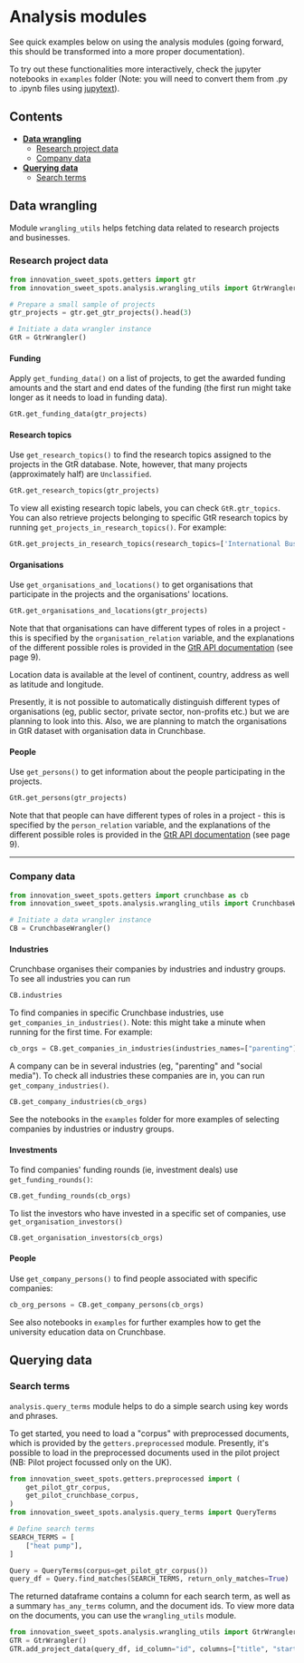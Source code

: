 # Analysis modules

See quick examples below on using the analysis modules (going forward, this should be transformed into a more proper documentation).

To try out these functionalities more interactively, check the jupyter notebooks in `examples` folder (Note: you will need to convert them from .py to .ipynb files using [jupytext](https://github.com/mwouts/jupytext)).

## Contents

- [**Data wrangling**](#data_wrangling)
  - [Research project data](#wrangling_research)
  - [Company data](#wrangling_companies)
- [**Querying data**](#querying)
  - [Search terms](#query_terms)

## Data wrangling<a name="data_wrangling"></a>

Module `wrangling_utils` helps fetching data related to research projects and businesses.

### Research project data<a name="wrangling_research"></a>

```python
from innovation_sweet_spots.getters import gtr
from innovation_sweet_spots.analysis.wrangling_utils import GtrWrangler

# Prepare a small sample of projects
gtr_projects = gtr.get_gtr_projects().head(3)

# Initiate a data wrangler instance
GtR = GtrWrangler()
```

#### Funding

Apply `get_funding_data()` on a list of projects, to get the awarded funding amounts and the start and end dates of the funding (the first run might take longer as it needs to load in funding data).

```python
GtR.get_funding_data(gtr_projects)
```

#### Research topics

Use `get_research_topics()` to find the research topics assigned to the projects in the GtR database. Note, however, that many projects (approximately half) are `Unclassified`.

```python
GtR.get_research_topics(gtr_projects)
```

To view all existing research topic labels, you can check `GtR.gtr_topics`. You can also retrieve projects belonging to specific GtR research topics by running `get_projects_in_research_topics()`. For example:

```python
GtR.get_projects_in_research_topics(research_topics=['International Business', 'Classical Literature'])
```

#### Organisations

Use `get_organisations_and_locations()` to get organisations that participate in the projects and the organisations' locations.

```python
GtR.get_organisations_and_locations(gtr_projects)
```

Note that that organisations can have different types of roles in a project - this is specified by the `organisation_relation` variable, and the explanations of the different possible roles is provided in the [GtR API documentation](https://gtr.ukri.org/resources/GtR-2-API-v1.7.5.pdf) (see page 9).

Location data is available at the level of continent, country, address as well as latitude and longitude.

Presently, it is not possible to automatically distinguish different types of organisations (eg, public sector, private sector, non-profits etc.) but we are planning to look into this. Also, we are planning to match the organisations in GtR dataset with organisation data in Crunchbase.

#### People

Use `get_persons()` to get information about the people participating in the projects.

```python
GtR.get_persons(gtr_projects)
```

Note that that people can have different types of roles in a project - this is specified by the `person_relation` variable, and the explanations of the different possible roles is provided in the [GtR API documentation](https://gtr.ukri.org/resources/GtR-2-API-v1.7.5.pdf) (see page 9).

---

### Company data<a name="wrangling_companies"></a>

```python
from innovation_sweet_spots.getters import crunchbase as cb
from innovation_sweet_spots.analysis.wrangling_utils import CrunchbaseWrangler

# Initiate a data wrangler instance
CB = CrunchbaseWrangler()
```

#### Industries

Crunchbase organises their companies by industries and industry groups. To see all industries you can run

```python
CB.industries
```

To find companies in specific Crunchbase industries, use `get_companies_in_industries()`. Note: this might take a minute when running for the first time. For example:

```python
cb_orgs = CB.get_companies_in_industries(industries_names=["parenting"])
```

A company can be in several industries (eg, "parenting" and "social media"). To check all industries these companies are in, you can run `get_company_industries()`.

```python
CB.get_company_industries(cb_orgs)
```

See the notebooks in the `examples` folder for more examples of selecting companies by industries or industry groups.

#### Investments

To find companies' funding rounds (ie, investment deals) use `get_funding_rounds()`:

```python
CB.get_funding_rounds(cb_orgs)
```

To list the investors who have invested in a specific set of companies, use `get_organisation_investors()`

```python
CB.get_organisation_investors(cb_orgs)
```

#### People

Use `get_company_persons()` to find people associated with specific companies:

```python
cb_org_persons = CB.get_company_persons(cb_orgs)
```

See also notebooks in `examples` for further examples how to get the university education data on Crunchbase.

## Querying data<a name="querying"></a>

### Search terms<a name="query_terms"></a>

`analysis.query_terms` module helps to do a simple search using key words and phrases.

To get started, you need to load a "corpus" with preprocessed documents, which is provided by the `getters.preprocessed` module. Presently, it's possible to load in the preprocessed documents used in the pilot project (NB: Pilot project focussed only on the UK).

```python
from innovation_sweet_spots.getters.preprocessed import (
    get_pilot_gtr_corpus,
    get_pilot_crunchbase_corpus,
)
from innovation_sweet_spots.analysis.query_terms import QueryTerms

# Define search terms
SEARCH_TERMS = [
    ["heat pump"],
]

Query = QueryTerms(corpus=get_pilot_gtr_corpus())
query_df = Query.find_matches(SEARCH_TERMS, return_only_matches=True)
```

The returned dataframe contains a column for each search term, as well as a summary `has_any_terms` column, and the document ids. To view more data on the documents, you can use the `wrangling_utils` module.

```python
from innovation_sweet_spots.analysis.wrangling_utils import GtrWrangler
GTR = GtrWrangler()
GTR.add_project_data(query_df, id_column="id", columns=["title", "start"])
```

